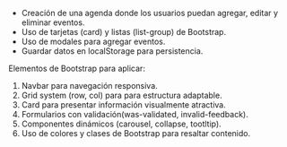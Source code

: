 - Creación de una agenda donde los usuarios puedan agregar, editar y eliminar eventos.
- Uso de tarjetas (card) y listas (list-group) de Bootstrap.
- Uso de modales para agregar eventos.
- Guardar datos en localStorage para persistencia.

Elementos de Bootstrap para aplicar:

1. Navbar para navegación responsiva.
2. Grid system (row, col) para para estructura adaptable.
3. Card para presentar información visualmente atractiva.
4. Formularios con validación(was-validated, invalid-feedback).
5. Componentes dinámicos (carousel, collapse, tootltip).
6. Uso de colores y clases de Bootstrap para resaltar contenido.
